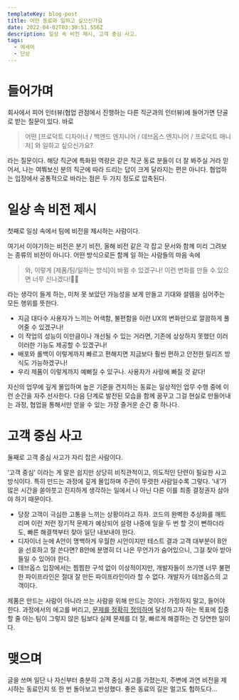```yaml
---
templateKey: blog-post
title: 어떤 동료와 일하고 싶으신가요
date: 2022-04-02T03:30:51.556Z
description: 일상 속 비전 제시, 고객 중심 사고.
tags:
  - 에세이
  - 단상
---
```

# 들어가며
회사에서 피어 인터뷰(협업 관점에서 진행하는 다른 직군과의 인터뷰)에 들어가면 단골로 받는 질문이 있다. 바로

> 어떤 [프로덕트 디자이너 / 백엔드 엔지니어 / 데브옵스 엔지니어 / 프로덕트 매니저] 와 일하고 싶으신가요?

라는 질문이다. 해당 직군에 특화된 역량은 같은 직군 동료 분들이 더 잘 봐주실 거라 믿어서, 나는 여쭤보신 분의 직군에 따라 드리는 답이 크게 달라지는 편은 아니다. 협업하는 입장에서 공통적으로 바라는 점은 두 가지 정도로 압축된다.

# 일상 속 비전 제시

첫째로 일상 속에서 팀에 비전을 제시하는 사람이다.

여기서 이야기하는 비전은 분기 비전, 올해 비전 같은 각 잡고 문서와 함께 미리 그려보는 종류의 비전이 아니다. 어떤 방식으로든 함께 일 하는 사람들의 마음 속에

> 와, 이렇게 [제품/팀/일하는 방식]이 바뀔 수 있겠구나! 이런 변화를 만들 수 있으면 너무 신나겠다!

라는 생각이 들게 하는, 미처 못 보았던 가능성을 보게 만들고 기대와 설렘을 심어주는 모든 행위를 뜻한다. 

* 지금 대다수 사용자가 느끼는 어색함, 불편함을 이런 UX의 변화만으로 깔끔하게 풀어줄 수 있겠구나!
* 이 작업의 성능이 이만큼이나 개선될 수 있는 거라면, 기존에 상상하지 못했던 이러이러한 기능도 제공할 수 있겠구나!
* 배포와 롤백이 이렇게까지 빠르고 편해지면 지금보다 훨씬 편하고 안전한 릴리즈 방식도 가능하겠구나!
* 우리 제품이 이렇게까지 예뻐질 수 있구나. 사용자가 사랑에 빠질 것 같다!

자신의 업무에 깊게 몰입하며 높은 기준을 견지하는 동료는 일상적인 업무 수행 중에 이런 순간을 자주 선사한다. 다음 단계로 발전된 모습을 함께 꿈꾸고 그걸 현실로 만들어내는 과정, 협업을 통해서만 얻을 수 있는 가장 즐거운 순간 중 하나다.

# 고객 중심 사고
둘째로 고객 중심 사고가 자리 잡은 사람이다.

‘고객 중심’ 이라는 게 말은 쉽지만 상당히 비직관적이고, 의도적인 단련이 필요한 사고방식이다. 특히 만드는 과정에 깊게 몰입하며 주관이 뚜렷한 사람일수록 그렇다. ‘내’가 많은 시간을 쏟아붓고 진지하게 생각하는 일에서 나 아닌 다른 이를 최종 결정권자 삼아야 하기 때문이다.

* 당장 고객이 극심한 고통을 느끼는 상황이라고 하자. 코드의 완벽한 추상화를 깨트리며 이런 저런 장기적 문제가 예상되어 설령 나중에 일을 두 번 할 것이 뻔하더라도, 빠른 해결책부터 찾아 일단 내보내야 한다.
* 디자이너 눈에 A안이 명백하게 우월한 시안이지만 테스트 결과 고객 대부분이 B안을 선호하고 잘 쓴다면? B안에 분명히 더 나은 무언가가 숨어있으니, 그걸 찾아 받아들일 수 있어야 한다.
* 데브옵스 입장에서는 찜찜한 구석 없이 이상적이지만, 개발자들이 쓰기엔 너무 불편한 파이프라인은 절대 잘 만든 파이프라인이라 할 수 없다. 개발자가 데브옵스의 고객이다.

제품은 만드는 사람이 아니라 쓰는 사람을 위해 만드는 것이다. 가정하지 말고, 들어야 한다. 과정에서의 에고를 버리고, [문제를 정확히 정의하며](https://web.galpi.world/review/b7ac4f8c-52f6-4253-9d12-506f8242d7b1) 달성하고자 하는 목표에 집중할 줄 아는 팀이 그렇지 않은 팀보다 실제 문제를 더 잘, 빠르게 해결하는 건 당연한 일이다.

# 맺으며
글을 쓰며 일단 나 자신부터 충분히 고객 중심 사고를 가졌는지, 주변에 과연 비전을 제시하는 동료인지 또 한 번 돌아보고 반성했다. 좋은 동료의 길은 멀고도 험하도다…